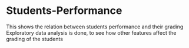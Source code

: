 # Students-Performance
This shows the relation between students performance and their grading
Exploratory data analysis is done, to see how other features affect the grading of the students
